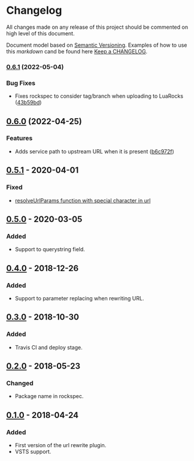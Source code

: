 # Changelog

All changes made on any release of this project should be commented on high level of this document.

Document model based on [Semantic Versioning](http://semver.org/).
Examples of how to use this _markdown_ cand be found here [Keep a CHANGELOG](http://keepachangelog.com/).

### [0.6.1](https://github.com/stone-payments/kong-plugin-url-rewrite/compare/v0.6.0...v0.6.1) (2022-05-04)


### Bug Fixes

* Fixes rockspec to consider tag/branch when uploading to LuaRocks ([43b59bd](https://github.com/stone-payments/kong-plugin-url-rewrite/commit/43b59bd43998c9aeaa4e7a2dc43cdf3537ec7948))

## [0.6.0](https://github.com/stone-payments/kong-plugin-url-rewrite/compare/v0.5.1...v0.6.0) (2022-04-25)


### Features

* Adds service path to upstream URL when it is present ([b6c972f](https://github.com/stone-payments/kong-plugin-url-rewrite/commit/b6c972f1d04540547cecc9d183717a5ede130e0b))

## [0.5.1](https://github.com/stone-payments/kong-plugin-url-rewrite/tree/v0.5.1) - 2020-04-01
### Fixed
- [resolveUrlParams function with special character in url](https://dev.azure.com/stonepagamentos/frt-portal/_workitems/edit/132078)

## [0.5.0](https://github.com/stone-payments/kong-plugin-url-rewrite/tree/v0.5.0) - 2020-03-05
### Added
- Support to querystring field.

## [0.4.0](https://github.com/stone-payments/kong-plugin-url-rewrite/tree/v0.4.0) - 2018-12-26
### Added
- Support to parameter replacing when rewriting URL.

## [0.3.0](https://github.com/stone-payments/kong-plugin-url-rewrite/tree/v0.3.0) - 2018-10-30
### Added
- Travis CI and deploy stage.

## [0.2.0](https://github.com/stone-payments/kong-plugin-url-rewrite/tree/v0.2.0) - 2018-05-23
### Changed
- Package name in rockspec.

## [0.1.0](https://github.com/stone-payments/kong-plugin-url-rewrite/tree/v0.1.0) - 2018-04-24
### Added
- First version of the url rewrite plugin.
- VSTS support.
